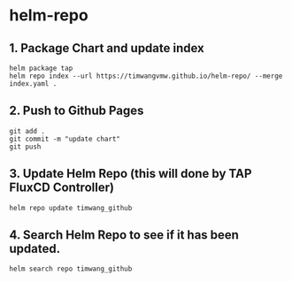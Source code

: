 # helm-repo

## 1. Package Chart and update index
```
helm package tap
helm repo index --url https://timwangvmw.github.io/helm-repo/ --merge index.yaml .
```

## 2. Push to Github Pages
```
git add .
git commit -m "update chart"
git push
```

## 3. Update Helm Repo (this will done by TAP FluxCD Controller)
```
helm repo update timwang_github
```

## 4. Search Helm Repo to see if it has been updated. 
```
helm search repo timwang_github
```